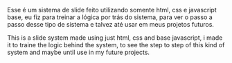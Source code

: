 Esse é um sistema de slide feito utilizando somente html, css e javascript base, eu fiz para treinar a lógica por trás do sistema, para ver o passo a passo desse tipo de sistema e talvez até usar em meus projetos futuros.

This is a slide system made using just html, css and base javascript, i made it to traine the logic behind the system, to see the step to step of this kind of system and maybe until use in my future projects.
